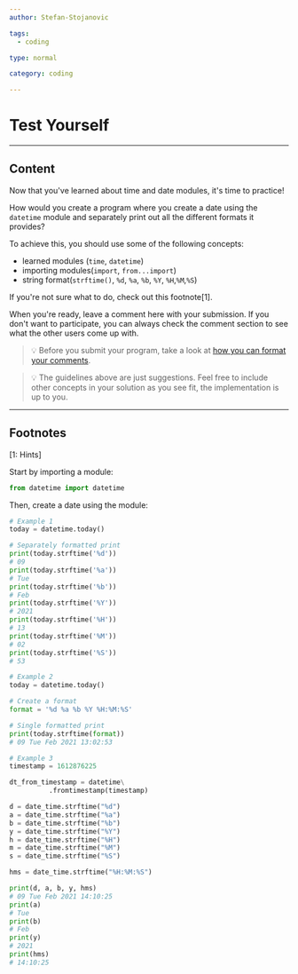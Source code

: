 ```yaml
---
author: Stefan-Stojanovic

tags:
  - coding

type: normal

category: coding

---
```


# Test Yourself

---

## Content

Now that you've learned about time and date modules, it's time to practice!

How would you create a program where you create a date using the `datetime` module and separately print out all the different formats it provides?

To achieve this, you should use some of the following concepts:
- learned modules (`time`, `datetime`)
- importing modules(`import`, `from...import`)
- string format(`strftime()`, `%d`, `%a`, `%b`, `%Y`, `%H`,`%M`,`%S`)


If you're not sure what to do, check out this footnote[1].

When you're ready, leave a comment here with your submission. If you don't want to participate, you can always check the comment section to see what the other users come up with.

> 💡 Before you submit your program, take a look at [how you can format your comments](https://www.enki.com/glossary/general/markdown-formatting).

> 💡 The guidelines above are just suggestions. Feel free to include other concepts in your solution as you see fit, the implementation is up to you.


---

## Footnotes

[1: Hints]

Start by importing a module:

```python
from datetime import datetime
```

Then, create a date using the module:

```python
# Example 1
today = datetime.today()

# Separately formatted print
print(today.strftime('%d'))
# 09
print(today.strftime('%a'))
# Tue
print(today.strftime('%b'))
# Feb
print(today.strftime('%Y'))
# 2021
print(today.strftime('%H'))
# 13
print(today.strftime('%M'))
# 02
print(today.strftime('%S'))
# 53
```


```python
# Example 2
today = datetime.today()

# Create a format
format = '%d %a %b %Y %H:%M:%S'

# Single formatted print
print(today.strftime(format))
# 09 Tue Feb 2021 13:02:53
```

```python
# Example 3
timestamp = 1612876225

dt_from_timestamp = datetime\
          .fromtimestamp(timestamp)

d = date_time.strftime("%d")
a = date_time.strftime("%a")
b = date_time.strftime("%b")
y = date_time.strftime("%Y")
h = date_time.strftime("%H")
m = date_time.strftime("%M")
s = date_time.strftime("%S")

hms = date_time.strftime("%H:%M:%S")

print(d, a, b, y, hms)
# 09 Tue Feb 2021 14:10:25
print(a)
# Tue
print(b)
# Feb
print(y)
# 2021
print(hms)
# 14:10:25
```
